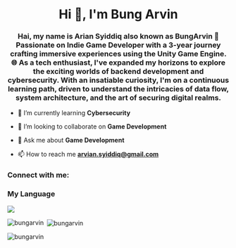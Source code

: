 <h1 align="center">Hi 👋, I'm Bung Arvin</h1>
<h3 align="center">Hai, my name is Arian Syiddiq also known as BungArvin 🚀 Passionate on Indie Game Developer with a 3-year journey crafting immersive experiences using the Unity Game Engine. 🌐 As a tech enthusiast, I've expanded my horizons to explore the exciting worlds of backend development and cybersecurity. With an insatiable curiosity, I'm on a continuous learning path, driven to understand the intricacies of data flow, system architecture, and the art of securing digital realms.</h3>

- 🌱 I’m currently learning **Cybersecurity**

- 👯 I’m looking to collaborate on **Game Development**

- 💬 Ask me about **Game Development**

- 📫 How to reach me **arvian.syiddiq@gmail.com**

<h3 align="left">Connect with me:</h3>
<p align="left">
</p>


<p align="center">
  <h3>My Language</h3>
  <a href="https://skillicons.dev">
    <img src="https://skillicons.dev/icons?i=cs,js,c," />
  </a>
</p>





<p><img align="left" src="https://github-readme-stats.vercel.app/api/top-langs?username=bungarvin&show_icons=true&locale=en&layout=compact" alt="bungarvin" /></p>


<p>&nbsp;<img align="center" src="https://github-readme-stats.vercel.app/api?username=bungarvin&show_icons=true&locale=en" alt="bungarvin" /></p>


<p><img align="center" src="https://github-readme-streak-stats.herokuapp.com/?user=bungarvin&" alt="bungarvin" /></p>
